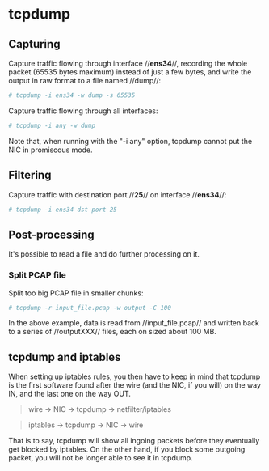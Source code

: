 
# tcpdump

## Capturing

Capture traffic flowing through interface //**ens34**//, recording the whole packet (65535 bytes maximum) instead of just a few bytes, and write the output in raw format to a file named //dump//:

```bash
# tcpdump -i ens34 -w dump -s 65535
```

Capture traffic flowing through all interfaces:

```bash
# tcpdump -i any -w dump
```

Note that, when running with the "-i any" option, tcpdump cannot put the NIC in promiscous mode.

## Filtering

Capture traffic with destination port //**25**// on interface //**ens34**//:

```bash
# tcpdump -i ens34 dst port 25
```

## Post-processing

It's possible to read a file and do further processing on it.

### Split PCAP file

Split too big PCAP file in smaller chunks:

```bash
# tcpdump -r input_file.pcap -w output -C 100
```
  

In the above example, data is read from //input_file.pcap// and written back to a series of //outputXXX// files, each on sized about 100 MB.


## tcpdump and iptables

When setting up iptables rules, you then have to keep in mind that tcpdump is the first software found after the wire (and the NIC, if you will) on the way IN, and the last one on the way OUT.

> wire -> NIC -> tcpdump -> netfilter/iptables

> iptables -> tcpdump -> NIC -> wire


That is to say, tcpdump will show all ingoing packets before they eventually get blocked by iptables. On the other hand, if you block some outgoing packet, you will not be longer able to see it in tcpdump.
